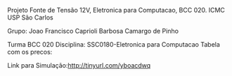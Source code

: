 Projeto Fonte de Tensão 12V, Eletronica para Computacao, BCC 020. ICMC USP São Carlos

Grupo:
  Joao Francisco Caprioli Barbosa Camargo de Pinho
  
  
Turma BCC 020
Disciplina: SSC0180-Eletronica para Computacao
Tabela com os precos:



Link para Simulação:http://tinyurl.com/yboacdwq
